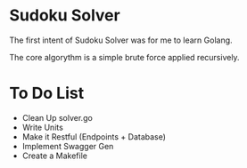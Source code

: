 # Sudoku Solver
The first intent of Sudoku Solver was for me to learn Golang.

The core algorythm is a simple brute force applied recursively.

# To Do List

* Clean Up solver.go
* Write Units
* Make it Restful (Endpoints + Database)
* Implement Swagger Gen
* Create a Makefile
